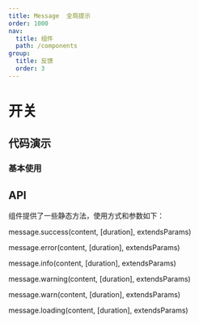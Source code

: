 ```yaml
---
title: Message  全局提示
order: 1000
nav:
  title: 组件
  path: /components
group:
  title: 反馈
  order: 3
---
```


# 开关

## 代码演示

### 基本使用

<code src="./demo/base.tsx"></code>

## API

组件提供了一些静态方法，使用方式和参数如下：

message.success(content, [duration], extendsParams)

message.error(content, [duration], extendsParams)

message.info(content, [duration], extendsParams)

message.warning(content, [duration], extendsParams)

message.warn(content, [duration], extendsParams)

message.loading(content, [duration], extendsParams)

